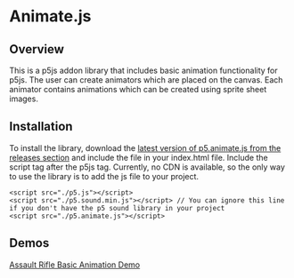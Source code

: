 # Animate.js

## Overview
This is a p5js addon library that includes basic animation functionality for p5js. The user can create animators which are placed on the canvas. 
Each animator contains animations which can be created using sprite sheet images. 

## Installation
To install the library, download the [latest version of p5.animate.js from the releases section](https://github.com/commandmaster/p5js-animation/releases/latest) and include the file in your index.html file. Include the script tag after the p5js tag.
Currently, no CDN is available, so the only way to use the library is to add the js file to your project.

```
<script src="./p5.js"></script>
<script src="./p5.sound.min.js"></script> // You can ignore this line if you don't have the p5 sound library in your project 
<script src="./p5.animate.js"></script>
```
## Demos
[Assault Rifle Basic Animation Demo](demos/assaultRifleDemo/)


